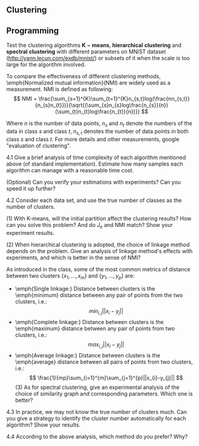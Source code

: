 ## Clustering 

## Programming 

Test the clustering algorithms $\mathbf{K-means}$, $\mathbf{hierarchical\ clustering}$ and $\mathbf{spectral\ clustering}$ with different parameters on MNIST dataset (http://yann.lecun.com/exdb/mnist/) or subsets of it when the scale is too large for the algorithm involved.

To compare the effectiveness of different clustering methods, \emph{Normalized mutual information}(NMI) are widely used as a measurement. NMI is defined as following:
$$
NMI = \frac{\sum_{s=1}^{K}\sum_{t=1}^{K}n_{s,t}log(\frac{nn_{s,t}}{n_{s}n_{t}})}{\sqrt{(\sum_{s}n_{s}log\frac{n_{s}}{n})(\sum_{t}n_{t}log\frac{n_{t}}{n})}}
$$

Where $n$ is the number of data points, $n_{s}$ and $n_{t}$ denote the numbers of the data in class $s$ and class $t$, $n_{s,t}$ denotes the number of data points in both class $s$ and class $t$. For more details and other measurements, google "evaluation of clustering".

4.1 Give a brief analysis of time complexity of each algorithm mentioned above (of standard implementation). Estimate how many samples each algorithm can manage with a reasonable time cost.

(Optional) Can you verify your estimations with experiments? Can you speed it up further?

4.2 Consider each data set, and use the true number of classes as the number of clusters.

(1) With K-means, will the initial partition affect the clustering results? How can you solve this problem? And do $J_{e}$ and NMI match? Show your experiment results.

(2) When hierarchical clustering is adopted, the choice of linkage method depends on the problem. Give an analysis of linkage method's effects with experiments, and which is better in the sense of NMI?

As introduced in the class, some of the most common metrics of distance between two clusters $\{x_{1}, ..., x_{m}\}$ and $\{y_{1}, ..., y_{p}\}$ are:
- \emph{Single linkage:} Distance between clusters is the \emph{minimum} distance between any pair of points from the two clusters, i.e.:
$$
min_{i, j}||x_{i}-y_{j}||
$$
- \emph{Complete linkage:} Distance between clusters is the \emph{maximum} distance between any pair of points from two clusters, i.e.:
$$
max_{i, j}||x_{i}-y_{j}||
$$
- \emph{Average linkage:} Distance between clusters is the \emph{average} distance between all pairs of points from two clusters, i.e.:
$$
\frac{1}{mp}\sum_{i=1}^{m}\sum_{j=1}^{p}||x_{i}-y_{j}||
$$
(3) As for spectral clustering, give an experimental analysis of the choice of similarity graph and corresponding parameters. Which one is better?

4.3 In practice, we may not know the true number of clusters much. Can you give a strategy to identify the cluster number automatically for each algorithm? Show your results.

4.4 According to the above analysis, which method do you prefer? Why?
